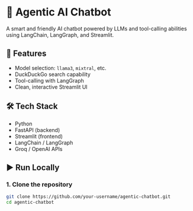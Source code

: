 # 🧠 Agentic AI Chatbot

A smart and friendly AI chatbot powered by LLMs and tool-calling abilities using LangChain, LangGraph, and Streamlit.

## 🚀 Features
- Model selection: `llama3`, `mixtral`, etc.
- DuckDuckGo search capability
- Tool-calling with LangGraph
- Clean, interactive Streamlit UI

## 🛠 Tech Stack
- Python
- FastAPI (backend)
- Streamlit (frontend)
- LangChain / LangGraph
- Groq / OpenAI APIs

## ▶️ Run Locally

### 1. Clone the repository
```bash
git clone https://github.com/your-username/agentic-chatbot.git
cd agentic-chatbot
